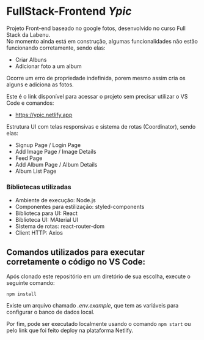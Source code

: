 # FullStack-Frontend *Ypic*

Projeto Front-end baseado no google fotos, desenvolvido no curso Full Stack da Labenu. <br/>
No momento ainda está em construção, algumas funcionalidades não estão funcionando corretamente, sendo elas: <br/>
- Criar Albuns
- Adicionar foto a um album

Ocorre um erro de propriedade indefinida, porem mesmo assim cria os alguns e adiciona as fotos. <br/>

Este é o link disponível para acessar o projeto sem precisar utilizar o VS Code e comandos:
- https://ypic.netlify.app

Estrutura UI com telas responsivas e sistema de rotas (Coordinator), sendo elas:

- Signup Page / Login Page
- Add Image Page / Image Details
- Feed Page
- Add Album Page / Album Details
- Album List Page

### Bibliotecas utilizadas

- Ambiente de execução: Node.js
- Componentes para estilização: styled-components
- Biblioteca para UI: React
- Biblioteca UI: MAterial UI
- Sistema de rotas: react-router-dom
- Client HTTP: Axios

## Comandos utilizados para executar corretamente o código no VS Code:

Após clonado este repositório em um diretório de sua escolha, execute o seguinte comando:
```
npm install
```
Existe um arquivo chamado *.env.example*, que tem as variáveis para configurar o banco de dados local. <br/>

Por fim, pode ser executado localmente usando o comando `npm start`  ou pelo link que foi feito deploy na plataforma Netlify.
